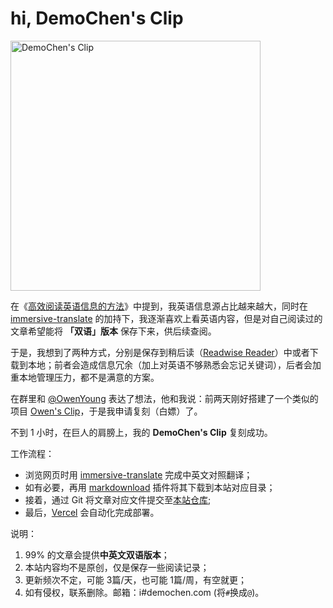 # hi, DemoChen's Clip

 <img src="https://img-res-md.oss-cn-beijing.aliyuncs.com/img/cover.jpg?from=picgo" width = "" height = "400" alt="DemoChen's Clip" />

 <br/>

在《[高效阅读英语信息的方法](https://demochen.com/posts/111501/)》中提到，我英语信息源占比越来越大，同时在 [immersive-translate](https://github.com/immersive-translate/immersive-translate ) 的加持下，我逐渐喜欢上看英语内容，但是对自己阅读过的文章希望能将 **「双语」版本** 保存下来，供后续查阅。

于是，我想到了两种方式，分别是保存到稍后读（[Readwise Reader](https://blog.readwise.io/readwise-reading-app/)）中或者下载到本地；前者会造成信息冗余（加上对英语不够熟悉会忘记关键词），后者会加重本地管理压力，都不是满意的方案。

在群里和 [@OwenYoung](https://www.owenyoung.com/about/ ) 表达了想法，他和我说：前两天刚好搭建了一个类似的项目 [Owen's Clip](https://clip.owenyoung.com/ )，于是我申请复刻（白嫖）了。

不到 1 小时，在巨人的肩膀上，我的 **DemoChen's Clip** 复刻成功。

工作流程：

- 浏览网页时用 [immersive-translate](https://github.com/immersive-translate/immersive-translate ) 完成中英文对照翻译；
- 如有必要，再用 [markdownload](https://github.com/theowenyoung/markdownload ) 插件将其下载到本站对应目录；
- 接着，通过 Git 将文章对应文件提交至[本站仓库](https://github.com/helloChenLei/clip);
- 最后，[Vercel](https://vercel.com/) 会自动化完成部署。

说明：

1. 99% 的文章会提供**中英文双语版本**； 
2. 本站内容均不是原创，仅是保存一些阅读记录；
3. 更新频次不定，可能 3篇/天，也可能 1篇/周，有空就更；
4. 如有侵权，联系删除。邮箱：i#demochen.com (将`#`换成`@`)。

![]()